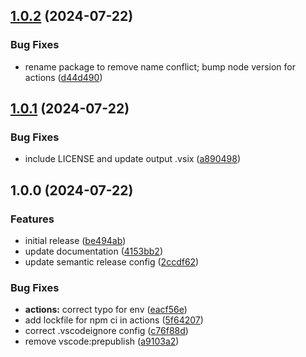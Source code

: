 ## [1.0.2](https://github.com/dhananjaipai/vscode-faster-format-with-cli/compare/v1.0.1...v1.0.2) (2024-07-22)


### Bug Fixes

* rename package to remove name conflict; bump node version for actions ([d44d490](https://github.com/dhananjaipai/vscode-faster-format-with-cli/commit/d44d49043b6ba1cbb7b808904ce6a6e664074aab))

## [1.0.1](https://github.com/dhananjaipai/vscode-faster-format-with-cli/compare/v1.0.0...v1.0.1) (2024-07-22)


### Bug Fixes

* include LICENSE and update output .vsix ([a890498](https://github.com/dhananjaipai/vscode-faster-format-with-cli/commit/a890498cc7b51560071064d300bedac701fe8b92))

## 1.0.0 (2024-07-22)


### Features

* initial release ([be494ab](https://github.com/dhananjaipai/vscode-faster-format-with-cli/commit/be494ab695a04990220568bf31b9ae37f92edfc1))
* update documentation ([4153bb2](https://github.com/dhananjaipai/vscode-faster-format-with-cli/commit/4153bb273008d5d51ebc030bd3661a691d443082))
* update semantic release config ([2ccdf62](https://github.com/dhananjaipai/vscode-faster-format-with-cli/commit/2ccdf62ab485337e4fceb0bf64d25f283f9d7c84))


### Bug Fixes

* **actions:** correct typo for env ([eacf56e](https://github.com/dhananjaipai/vscode-faster-format-with-cli/commit/eacf56eb38b9a40cee6d7cafafc8991b23250360))
* add lockfile for npm ci in actions ([5f64207](https://github.com/dhananjaipai/vscode-faster-format-with-cli/commit/5f64207a2959777db42e12f9744be32d25b007ca))
* correct .vscodeignore config ([c76f88d](https://github.com/dhananjaipai/vscode-faster-format-with-cli/commit/c76f88d911cf4860b46fa21d408b5adda6782f96))
* remove vscode:prepublish ([a9103a2](https://github.com/dhananjaipai/vscode-faster-format-with-cli/commit/a9103a29f9872bfa79d49b9a2405bca8cfa69391))
